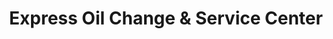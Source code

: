 ---
title: "Express Oil Change & Service Center"
url: /pensacola/express-oil-change-and-service-center/
shop: car repair
---